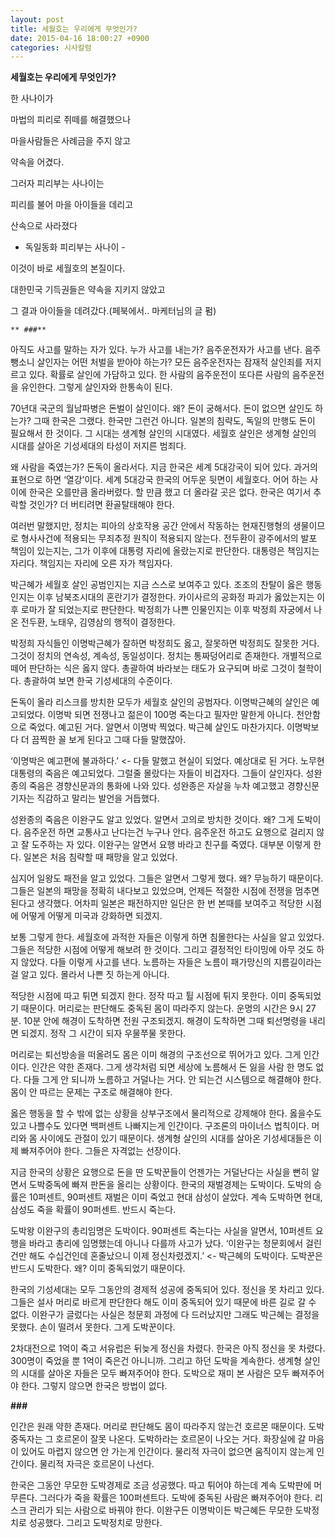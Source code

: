 ```yaml
---
layout: post
title: 세월호는 우리에게 무엇인가?
date: 2015-04-16 18:00:27 +0900
categories: 시사칼럼
---
```

**세월호는 우리에게 무엇인가?** 

  


한 사나이가   
  
마법의 피리로 쥐떼를 해결했으나  
  
마을사람들은 사례금을 주지 않고  
  
약속을 어겼다. 

  


그러자 피리부는 사나이는  
  
피리를 불어 마을 아이들을 데리고   
  
산속으로 사라졌다 

  


- 독일동화 피리부는 사나이 - 

  


이것이 바로 세월호의 본질이다.  
  
대한민국 기득권들은 약속을 지키지 않았고  
  
그 결과 아이들을 데려갔다.(페북에서.. 마케터님의 글 펌) 

  


 
    ** ###** 

  


아직도 사고를 말하는 자가 있다. 누가 사고를 내는가? 음주운전자가 사고를 낸다. 음주 뺑소니 살인자는 어떤 처벌을 받아야 하는가? 모든 음주운전자는 잠재적 살인죄를 저지르고 있다. 확률로 살인에 가담하고 있다. 한 사람의 음주운전이 또다른 사람의 음주운전을 유인한다. 그렇게 살인자와 한통속이 된다. 

  


70년대 국군의 월남파병은 돈벌이 살인이다. 왜? 돈이 궁해서다. 돈이 없으면 살인도 하는가? 그때 한국은 그랬다. 한국만 그런건 아니다. 일본의 침략도, 독일의 만행도 돈이 필요해서 한 것이다. 그 시대는 생계형 살인의 시대였다. 세월호 살인은 생계형 살인의 시대를 살아온 기성세대의 타성이 저지른 범죄다. 

  


왜 사람을 죽였는가? 돈독이 올라서다. 지금 한국은 세계 5대강국이 되어 있다. 과거의 표현으로 하면 ‘열강’이다. 세계 5대강국 한국의 어두운 뒷면이 세월호다. 어어 하는 사이에 한국은 오를만큼 올라버렸다. 할 만큼 했고 더 올라갈 곳은 없다. 한국은 여기서 추락할 것인가? 더 버티려면 환골탈태해야 한다. 

  


여러번 말했지만, 정치는 피아의 상호작용 공간 안에서 작동하는 현재진행형의 생물이므로 형사사건에 적용되는 무죄추정 원칙이 적용되지 않는다. 전두환이 광주에서의 발포 책임이 있는지는, 그가 이후에 대통령 자리에 올랐는지로 판단한다. 대통령은 책임지는 자리다. 책임지는 자리에 오른 자가 책임자다.

  


박근혜가 세월호 살인 공범인지는 지금 스스로 보여주고 있다. 조조의 찬탈이 옳은 행동인지는 이후 남북조시대의 혼란기가 결정한다. 카이사르의 공화정 파괴가 옳았는지는 이후 로마가 잘 되었는지로 판단한다. 박정희가 나쁜 인물인지는 이후 박정희 자궁에서 나온 전두환, 노태우, 김영삼의 행적이 결정한다.

  


박정희 자식들인 이명박근혜가 잘하면 박정희도 옳고, 잘못하면 박정희도 잘못한 거다. 그것이 정치의 연속성, 계속성, 동일성이다. 정치는 통짜덩어리로 존재한다. 개별적으로 떼어 판단하는 식은 옳지 않다. 총괄하여 바라보는 태도가 요구되며 바로 그것이 철학이다. 총괄하여 보면 한국 기성세대의 수준이다.

  


돈독이 올라 리스크를 방치한 모두가 세월호 살인의 공범자다. 이명박근혜의 살인은 예고되었다. 이명박 되면 전쟁나고 젊은이 100명 죽는다고 필자만 말한게 아니다. 천안함으로 죽었다. 예고된 거다. 알면서 이명박 찍었다. 박근혜 살인도 마찬가지다. 이명박보다 더 끔찍한 꼴 보게 된다고 그때 다들 말했잖아. 

  


‘이명박은 예고편에 불과하다.’ <- 다들 말했고 현실이 되었다. 예상대로 된 거다. 노무현 대통령의 죽음은 예고되었다. 그럴줄 몰랐다는 자들이 비겁자다. 그들이 살인자다. 성완종의 죽음은 경향신문과의 통화에 나와 있다. 성완종은 자살을 누차 예고했고 경향신문 기자는 직감하고 말리는 발언을 거듭했다. 

  


성완종의 죽음은 이완구도 알고 있었다. 알면서 고의로 방치한 것이다. 왜? 그게 도박이다. 음주운전 하면 교통사고 난다는건 누구나 안다. 음주운전 하고도 요행으로 걸리지 않고 잘 도주하는 자 있다. 이완구는 알면서 요행 바라고 친구를 죽였다. 대부분 이렇게 한다. 일본은 처음 침략할 때 패망을 알고 있었다. 

  


심지어 일왕도 패전을 알고 있었다. 그들은 알면서 그렇게 했다. 왜? 무능하기 때문이다. 그들은 일본의 패망을 정확히 내다보고 있었으며, 언제든 적절한 시점에 전쟁을 멈추면 된다고 생각했다. 어차피 일본은 패전하지만 일단은 한 번 본때를 보여주고 적당한 시점에 어떻게 어떻게 미국과 강화하면 되겠지. 

  


보통 그렇게 한다. 세월호에 과적한 자들은 이렇게 하면 침몰한다는 사실을 알고 있었다. 그들은 적당한 시점에 어떻게 해보려 한 것이다. 그리고 결정적인 타이밍에 아무 것도 하지 않았다. 다들 이렇게 사고를 낸다. 노름하는 자들은 노름이 패가망신의 지름길이라는걸 알고 있다. 몰라서 나쁜 짓 하는게 아니다.

  


적당한 시점에 따고 튀면 되겠지 한다. 정작 따고 튈 시점에 튀지 못한다. 이미 중독되었기 때문이다. 머리로는 판단해도 중독된 몸이 따라주지 않는다. 운명의 시간은 9시 27분. 10분 안에 해경이 도착하면 전원 구조되겠지. 해경이 도착하면 그때 퇴선명령을 내리면 되겠지. 정작 그 시간이 되자 우물쭈물 못한다. 

  


머리로는 퇴선방송을 떠올려도 몸은 이미 해경의 구조선으로 뛰어가고 있다. 그게 인간이다. 인간은 약한 존재다. 그게 생각처럼 되면 세상에 노름해서 돈 잃을 사람 한 명도 없다. 다들 그게 안 되니까 노름하고 거덜나는 거다. 안 되는건 시스템으로 해결해야 한다. 몸이 안 따르는 문제는 구조로 해결해야 한다. 

  


옳은 행동을 할 수 밖에 없는 상황을 상부구조에서 물리적으로 강제해야 한다. 옳을수도 있고 나쁠수도 있다면 백퍼센트 나빠지는게 인간이다. 구조론의 마이너스 법칙이다. 머리와 몸 사이에도 관절이 있기 때문이다. 생계형 살인의 시대를 살아온 기성세대들은 이제 빠져주어야 한다. 그들은 자격없는 선장이다. 

  


지금 한국의 상황은 요행으로 돈을 딴 도박꾼들이 언젠가는 거덜난다는 사실을 뻔히 알면서 도박중독에 빠져 판돈을 올리는 상황이다. 한국의 재벌경제는 도박이다. 도박의 승률은 10퍼센트, 90퍼센트 재벌은 이미 죽었고 현대 삼성이 살았다. 계속 도박하면 현대, 삼성도 죽을 확률이 90퍼센트. 반드시 죽는다. 

  


도박왕 이완구의 총리임명은 도박이다. 90퍼센트 죽는다는 사실을 알면서, 10퍼센트 요행을 바라고 총리에 임명했는데 아니나 다를까 사고가 났다. ‘이완구는 청문회에서 걸린 건만 해도 수십건인데 혼줄났으니 이제 정신차렸겠지.’ <- 박근혜의 도박이다. 도박꾼은 반드시 도박한다. 왜? 이미 중독되었기 때문이다. 

  


한국의 기성세대는 모두 그동안의 경제적 성공에 중독되어 있다. 정신을 못 차리고 있다. 그들은 설사 머리로 바르게 판단한다 해도 이미 중독되어 있기 때문에 바른 길로 갈 수 없다. 이완구가 글렀다는 사실은 청문회 과정에 다 드러났지만 그래도 박근혜는 결정을 못했다. 손이 떨려서 못한다. 그게 도박꾼이다.

  


2차대전으로 1억이 죽고 서유럽은 뒤늦게 정신을 차렸다. 한국은 아직 정신을 못 차렸다. 300명이 죽었을 뿐 1억이 죽은건 아니니까. 그리고 하던 도박을 계속한다. 생계형 살인의 시대를 살아온 자들은 모두 빠져주어야 한다. 도박으로 재미 본 사람은 모두 빠져주어야 한다. 그렇지 않으면 한국은 방법이 없다.

  


**###**

  


인간은 원래 약한 존재다. 머리로 판단해도 몸이 따라주지 않는건 호르몬 때문이다. 도박중독자는 그 호르몬이 잘못 나온다. 도박하라는 호르몬이 나오는 거다. 화장실에 갈 마음이 있어도 마렵지 않으면 안 가는게 인간이다. 물리적 자극이 없으면 움직이지 않는게 인간이다. 물리적 자극은 호르몬이 나선다.

  


한국은 그동안 무모한 도박경제로 조금 성공했다. 따고 튀어야 하는데 계속 도박판에 머무른다. 그러다가 죽을 확률은 100퍼센트다. 도박에 중독된 사람은 빠져주어야 한다. 리스크 관리가 되는 사람으로 바꿔야 한다. 이완구든 이명박이든 박근혜든 무모한 도박정치로 성공했다. 그리고 도박정치로 망한다.